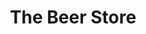 ---
title: "The Beer Store"
url: /mississauga/the-beer-store-lakeshore-road-east/
shop: Spirituosen
---